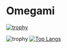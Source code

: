 # Omegami

[![trophy](https://github-profile-trophy.vercel.app/?username=mahdez&no-frame=true&theme=nord)](https://github.com/ryo-ma/github-profile-trophy)


![trophy](https://github-readme-stats.vercel.app/api?username=mahdez&theme=nord&show_icons=true) [![Top Langs](https://github-readme-stats.vercel.app/api/top-langs/?username=mahdez&theme=nord&layout=compact)](https://github.com/anuraghazra/github-readme-stats)


